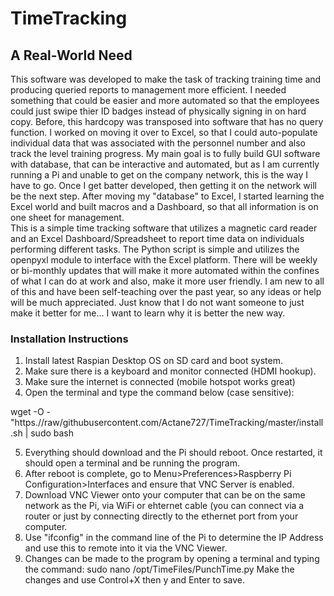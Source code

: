 # TimeTracking

## A Real-World Need
This software was developed to make the task of tracking training time and producing queried reports to management more efficient.  I needed something that could be easier and more automated so that the employees could just swipe thier ID badges instead of physically signing in on hard copy.  Before, this hardcopy was transposed into software that has no query function.  I worked on moving it over to Excel, so that I could auto-populate individual data that was associated with the personnel number and also track the level training progress.  My main goal is to fully build GUI software with database, that can be interactive and automated, but as I am currently running a Pi and unable to get on the company network, this is the way I have to go. Once I get batter developed, then getting it on the network will be the next step. After moving my "database" to Excel, I started learning the Excel world and built macros and a Dashboard, so that all information is on one sheet for management.  
This is a simple time tracking software that utilizes a magnetic card reader and an Excel Dashboard/Spreadsheet to report time data on individuals performing different tasks.  The Python script is simple and utilizes the openpyxl module to interface with the Excel platform.
There will be weekly or bi-monthly updates that will make it more automated within the confines of what I can do at work and also, make it more user friendly.
I am new to all of this and have been self-teaching over the past year, so any ideas or help will be much appreciated.  Just know that I do not want someone to just make it better for me... I want to learn why it is better the new way.

### Installation Instructions
1. Install latest Raspian Desktop OS on SD card and boot system.
2. Make sure there is a keyboard and monitor connected (HDMI hookup).
3. Make sure the internet is connected (mobile hotspot works great)
4. Open the terminal and type the command below (case sensitive):

wget -O - "https.//raw/githubusercontent.com/Actane727/TimeTracking/master/install.sh | sudo bash

5. Everything should download and the Pi should reboot.  Once restarted, it should open a terminal and be running the program.
6. After reboot is complete, go to Menu>Preferences>Raspberry Pi Configuration>Interfaces and ensure that VNC Server is enabled.
7. Download VNC Viewer onto your computer that can be on the same network as the Pi, via WiFi or ehternet cable (you can connect via a router or just by connecting directly to the ethernet port from your computer. 
8. Use "ifconfig" in the command line of the Pi to determine the IP Address and use this to remote into it via the VNC Viewer.
9. Changes can be made to the program by opening a terminal and typing the command:
  sudo nano /opt/TimeFiles/PunchTime.py
  Make the changes and use Control+X then y and Enter to save.
